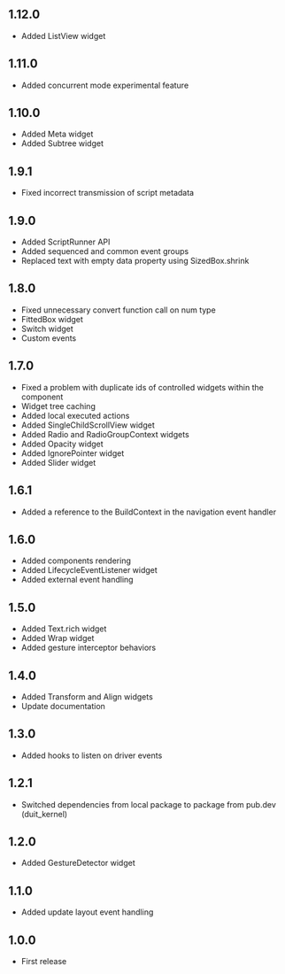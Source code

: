 ## 1.12.0

- Added ListView widget

## 1.11.0

- Added concurrent mode experimental feature

## 1.10.0

- Added Meta widget
- Added Subtree widget

## 1.9.1

- Fixed incorrect transmission of script metadata

## 1.9.0

- Added ScriptRunner API
- Added sequenced and common event groups
- Replaced text with empty data property using SizedBox.shrink

## 1.8.0

- Fixed unnecessary convert function call on num type
- FittedBox widget
- Switch widget
- Custom events

## 1.7.0

- Fixed a problem with duplicate ids of controlled widgets within the component
- Widget tree caching
- Added local executed actions
- Added SingleChildScrollView widget
- Added Radio and RadioGroupContext widgets
- Added Opacity widget
- Added IgnorePointer widget
- Added Slider widget

## 1.6.1

- Added a reference to the BuildContext in the navigation event handler

## 1.6.0

- Added components rendering
- Added LifecycleEventListener widget
- Added external event handling

## 1.5.0

- Added Text.rich widget
- Added Wrap widget
- Added gesture interceptor behaviors

## 1.4.0

- Added Transform and Align widgets
- Update documentation

## 1.3.0

- Added hooks to listen on driver events

## 1.2.1

- Switched dependencies from local package to package from pub.dev (duit_kernel)

## 1.2.0

- Added GestureDetector widget

## 1.1.0

- Added update layout event handling

## 1.0.0

- First release